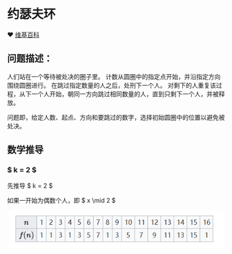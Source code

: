 # 约瑟夫环

:heart: [维基百科](https://zh.wikipedia.org/wiki/%E7%BA%A6%E7%91%9F%E5%A4%AB%E6%96%AF%E9%97%AE%E9%A2%98#%E6%95%B0%E5%AD%A6%E6%8E%A8%E5%AF%BC%E8%A7%A3%E6%B3%95)

## 问题描述：

人们站在一个等待被处决的圈子里。 计数从圆圈中的指定点开始，并沿指定方向围绕圆圈进行。 在跳过指定数量的人之后，处刑下一个人。 对剩下的人重复该过程，从下一个人开始，朝同一方向跳过相同数量的人，直到只剩下一个人，并被释放。

问题即，给定人数、起点、方向和要跳过的数字，选择初始圆圈中的位置以避免被处决。

## 数学推导

### $ k = 2 $

先推导 $ k = 2 $ 

如果一开始为偶数个人，即 $ x \mid 2 $

![image-20210310130101830](assets/image-20210310130101830.png)